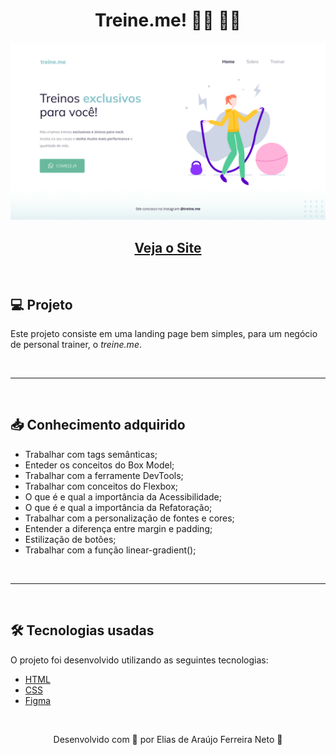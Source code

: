 <h1 style="text-align:center;">Treine.me! 🏃‍♂️ 🏋️‍♂️</h1>

<img src="./demonstracao.png">


<h2 align="center">
    <a href="https://elias-neto.github.io/Explorer/nivel-02/stage-02/projeto02/"> Veja o Site</a>
</h2>


<br>

## 💻 Projeto

Este projeto consiste em uma landing page bem simples, para um negócio de personal trainer, o _treine.me_.

<br>

---
<br>

## 📥 Conhecimento adquirido

* Trabalhar com tags semânticas;
* Enteder os conceitos do Box Model;
* Trabalhar com a ferramente DevTools;
* Trabalhar com conceitos do Flexbox;
* O que é e qual a importância da Acessibilidade;
* O que é e qual a importância da Refatoração;
* Trabalhar com a personalização de fontes e cores;
* Entender a diferença entre margin e padding;
* Estilização de botões;
* Trabalhar com a função linear-gradient();

<br>

---
<br>

## 🛠 Tecnologias usadas

O projeto foi desenvolvido utilizando as seguintes tecnologias:

- [HTML](https://www.w3schools.com/html/)
- [CSS](https://www.w3schools.com/css/default.asp)
- [Figma]()

<br>

<p align="center"> Desenvolvido com 💜 por Elias de Araújo Ferreira Neto 👋 <p>
